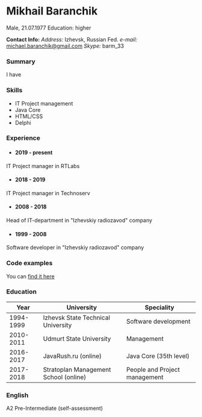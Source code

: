 # Mikhail Baranchik #
Male, 21.07.1977
Education: higher

__Contact Info:__
_Address:_ Izhevsk, Russian Fed.
_e-mail:_ michael.baranchik@gmail.com
_Skype:_ barm_33

### Summary ###
I have 

### Skills ###
* IT Project management
* Java Core
* HTML/CSS
* Delphi

### Experience ###
* #### 2019 - present ####
IT Project manager in RTLabs
* #### 2018 - 2019 ####
IT Project manager in Technoserv
* #### 2008 - 2018 ####
Head of IT-department in "Izhevskiy radiozavod" company
* #### 1999 - 2008 ####
Software developer in "Izhevskiy radiozavod" company

### Code examples ###
You can [find it here](https://github.com/mb00mer)

### Education ###
Year | University | Speciality
-----|------------|------------
1994-1999 | Izhevsk State Technical University | Software development
2010-2011 | Udmurt State University | Management
2016-2017 | JavaRush.ru (online) | Java Core (35th level)
2017-2018 | Stratoplan Management School (online) | People and Project management

### English ###
A2 Pre-Intermediate (self-assessment)